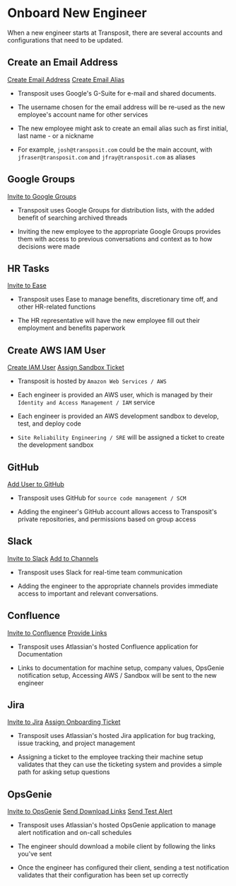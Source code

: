 # Onboard New Engineer
When a new engineer starts at Transposit, there are several accounts and configurations that need to be updated.

## Create an Email Address
[Create Email Address](https://console.transposit.com/mc/t/transposit-eng/actions/create_transposit_email)
[Create Email Alias](https://console.transposit.com/mc/t/transposit-eng/actions/add_transposit_email_alias)

- Transposit uses Google's G-Suite for e-mail and shared documents. 

- The username chosen for the email address will be re-used as the new employee's account name for other services

- The new employee might ask to create an email alias such as first initial, last name - or a nickname

- For example, `josh@transposit.com` could be the main account, with `jfraser@transposit.com` and `jfray@transposit.com` as aliases

## Google Groups
[Invite to Google Groups](https://console.transposit.com/mc/t/transposit-eng/actions/invite_user_to_google_groups)
- Transposit uses Google Groups for distribution lists, with the added benefit of searching archived threads

- Inviting the new employee to the appropriate Google Groups provides them with access to previous conversations and context as to how decisions were made

## HR Tasks
[Invite to Ease](https://console.transposit.com/mc/t/transposit-eng/actions/invite_user_to_ease)
- Transposit uses Ease to manage benefits, discretionary time off, and other HR-related functions

- The HR representative will have the new employee fill out their employment and benefits paperwork

## Create AWS IAM User
[Create IAM User](https://console.transposit.com/mc/t/transposit-eng/actions/create_iam_user)
[Assign Sandbox Ticket](https://console.transposit.com/mc/t/transposit-eng/actions/assign_jira_ticket_for_sandbox_creation)

- Transposit is hosted by `Amazon Web Services / AWS`

- Each engineer is provided an AWS user, which is managed by their `Identity and Access Management / IAM` service

- Each engineer is provided an AWS development sandbox to develop, test, and deploy code

- `Site Reliability Engineering / SRE` will be assigned a ticket to create the development sandbox

## GitHub
[Add User to GitHub](https://console.transposit.com/mc/t/transposit-eng/actions/add_github_user_to_transposit)

- Transposit uses GitHub for `source code management / SCM`

- Adding the engineer's GitHub account allows access to Transposit's private repositories, and permissions based on group access

## Slack
[Invite to Slack](https://console.transposit.com/mc/t/transposit-eng/actions/invite_user_to_slack)
[Add to Channels](https://console.transposit.com/mc/t/transposit-eng/actions/add_slack_user_to_channels)

- Transposit uses Slack for real-time team communication

- Adding the engineer to the appropriate channels provides immediate access to important and relevant conversations.

## Confluence
[Invite to Confluence](https://console.transposit.com/mc/t/transposit-eng/actions/invite_user_to_confluence)
[Provide Links](https://console.transposit.com/mc/t/transposit-eng/actions/send_confluence_links)

- Transposit uses Atlassian's hosted Confluence application for Documentation

- Links to documentation for machine setup, company values, OpsGenie notification setup, Accessing AWS / Sandbox will be sent to the new engineer

## Jira
[Invite to Jira](https://console.transposit.com/mc/t/transposit-eng/actions/invite_user_to_jira)
[Assign Onboarding Ticket](https://console.transposit.com/mc/t/transposit-eng/actions/assign_jira_ticket_for_onboarding)

- Transposit uses Atlassian's hosted Jira application for bug tracking, issue tracking, and project management

- Assigning a ticket to the employee tracking their machine setup validates that they can use the ticketing system and provides a simple path for asking setup questions

## OpsGenie
[Invite to OpsGenie](https://console.transposit.com/mc/t/transposit-eng/actions/invite_user_to_opsgenie)
[Send Download Links](https://console.transposit.com/mc/t/transposit-eng/actions/send_opsgenie_download_links)
[Send Test Alert](https://console.transposit.com/mc/t/transposit-eng/actions/send_opsgenie_test_notification)

- Transposit uses Atlassian's hosted OpsGenie application to manage alert notification and on-call schedules

- The engineer should download a mobile client by following the links you've sent

- Once the engineer has configured their client, sending a test notification validates that their configuration has been set up correctly

